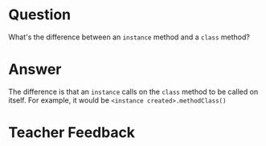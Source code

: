 # Question
What's the difference between an `instance` method and a `class` method?

# Answer
The difference is that an `instance` calls on the `class` method to be called on itself. For example, it would be `<instance created>.methodClass()`

# Teacher Feedback